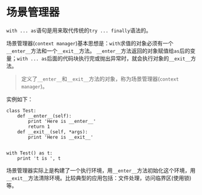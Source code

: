 # 场景管理器

`with ... as`语句是用来取代传统的`try ... finally`语法的。

场景管理器(`context manager`)基本思想是：`with`求值的对象必须有一个`__enter__`方法和一个`__exit__`方法。
`__enter__`方法返回的对象赋值给`as`后的变量；`with ... as`后面的代码块执行完或抛出异常时，就会执行对象的`__exit__`方法。

> 定义了`__enter__`和`__exit__`方法的对象，称为场景管理器(`context manager`)。

实例如下：

```
class Test:
	def __enter__(self):
		print 'Here is __enter__'
		return 1
	def __exit__(self, *args):
		print 'Here is __exit__'


with Test() as t:
	print 't is ', t
```

场景管理器实际上是构建了一个执行环境，用`__enter__`方法初始化这个环境，用`__exit__`方法清除环境。比较典型的应用包括：文件处理，访问临界区(使用锁)等。
